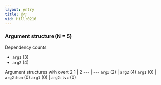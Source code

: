 ```yaml
---
layout: entry
title: གྱོན་
vid: Hill:0216
---
```

### Argument structure (N = 5)
Dependency counts
* `arg1` (3)
* `arg2` (4)


Argument structures with overt 2
1 | 2
--- | ---
`arg1` (2) | `arg2` (4)
`arg1` (0) | `arg2:hon` (0)
`arg1` (0) | `arg2:lvc` (0)
